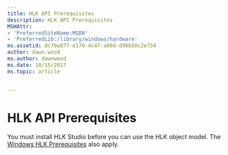 ```yaml
---
title: HLK API Prerequisites
description: HLK API Prerequisites
MSHAttr:
- 'PreferredSiteName:MSDN'
- 'PreferredLib:/library/windows/hardware'
ms.assetid: dc70a877-e170-4c47-a80d-d98b50c2e754
author: dawn.wood
ms.author: dawnwood
ms.date: 10/15/2017
ms.topic: article


---
```


# HLK API Prerequisites


You must install HLK Studio before you can use the HLK object model. The [Windows HLK Prerequisites](../getstarted/windows-hlk-prerequisites.md) also apply.

 

 






